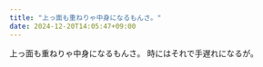 ```yaml
---
title: "上っ面も重ねりゃ中身になるもんさ。"
date: 2024-12-20T14:05:47+09:00
---
```

上っ面も重ねりゃ中身になるもんさ。
時にはそれで手遅れになるが。
